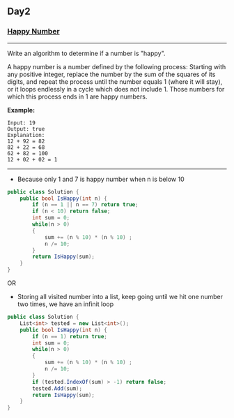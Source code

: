 ## Day2

### [Happy Number](https://leetcode.com/explore/other/card/30-day-leetcoding-challenge/528/week-1/3284/)

---

Write an algorithm to determine if a number is "happy".

A happy number is a number defined by the following process: Starting with any positive integer, replace the number by the sum of the squares of its digits, and repeat the process until the number equals 1 (where it will stay), or it loops endlessly in a cycle which does not include 1. Those numbers for which this process ends in 1 are happy numbers.

**Example:**

```
Input: 19
Output: true
Explanation: 
12 + 92 = 82
82 + 22 = 68
62 + 82 = 100
12 + 02 + 02 = 1
```

--- 

- Because only 1 and 7 is happy number when n is below 10

```cs
public class Solution {
    public bool IsHappy(int n) {
        if (n == 1 || n == 7) return true;
        if (n < 10) return false;
        int sum = 0;
        while(n > 0) 
        {
            sum += (n % 10) * (n % 10) ;
            n /= 10;
        }
        return IsHappy(sum);
    }
}
```

OR

- Storing all visited number into a list, keep going until we hit one number two times, we have an infinit loop

```cs
public class Solution {
    List<int> tested = new List<int>();
    public bool IsHappy(int n) {
        if (n == 1) return true;
        int sum = 0;
        while(n > 0) 
        {
            sum += (n % 10) * (n % 10) ;
            n /= 10;
        }
        if (tested.IndexOf(sum) > -1) return false;
        tested.Add(sum);
        return IsHappy(sum);
    }
}
```
